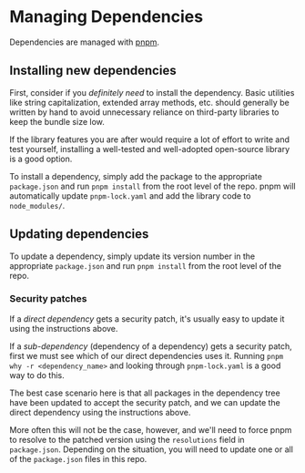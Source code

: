 # Managing Dependencies

Dependencies are managed with [pnpm](https://pnpm.io/).

## Installing new dependencies

First, consider if you _definitely need_ to install the dependency. Basic utilities like string capitalization, extended array methods, etc. should generally be written by hand to avoid unnecessary reliance on third-party libraries to keep the bundle size low.

If the library features you are after would require a lot of effort to write and test yourself, installing a well-tested and well-adopted open-source library is a good option.

To install a dependency, simply add the package to the appropriate `package.json` and run `pnpm install` from the root level of the repo. pnpm will automatically update `pnpm-lock.yaml` and add the library code to `node_modules/`.

## Updating dependencies

To update a dependency, simply update its version number in the appropriate `package.json` and run `pnpm install` from the root level of the repo.

### Security patches

If a _direct dependency_ gets a security patch, it's usually easy to update it using the instructions above.

If a _sub-dependency_ (dependency of a dependency) gets a security patch, first we must see which of our direct dependencies uses it. Running `pnpm why -r <dependency_name>` and looking through `pnpm-lock.yaml` is a good way to do this.

The best case scenario here is that all packages in the dependency tree have been updated to accept the security patch, and we can update the direct dependency using the instructions above.

More often this will not be the case, however, and we'll need to force pnpm to resolve to the patched version using the `resolutions` field in `package.json`. Depending on the situation, you will need to update one or all of the `package.json` files in this repo.
